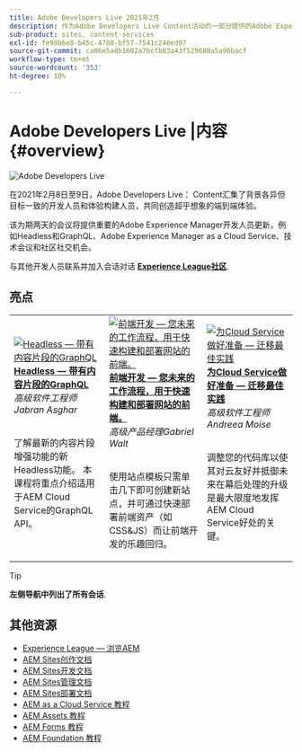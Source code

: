 ```yaml
---
title: Adobe Developers Live 2021年2月
description: 作为Adobe Developers Live Content活动的一部分提供的Adobe Experience Manager Sites的视频和教程集合。
sub-product: sites, content-services
exl-id: fe98b6e8-b45c-4780-bf57-7541c240ed97
source-git-commit: ca06e5a8b1602a7bcfb83a43f529680a5a96bacf
workflow-type: tm+mt
source-wordcount: '353'
ht-degree: 10%

---
```


# Adobe Developers Live |内容 {#overview}

<img alt="Adobe Developers Live" src="/help/adobe-developers-live/assets/adl.png" />

在2021年2月8日至9日，Adobe Developers Live： Content汇集了背景各异但目标一致的开发人员和体验构建人员，共同创造超乎想象的端到端体验。

该为期两天的会议将提供重要的Adobe Experience Manager开发人员更新，例如Headless和GraphQL、Adobe Experience Manager as a Cloud Service、技术会议和社区社交机会。

与其他开发人员联系并加入会话对话 **[Experience League社区](http://adobe.ly/36Yd3v6)**.

## 亮点

<table>
  <tr>
   <td>
      <a href="headless-graphql-content-fragments.md">
      <img alt="Headless — 带有内容片段的GraphQL" src="/help/adobe-developers-live/assets/jabran.png"/>
      </a>
      <div>
         <a href="headless-graphql-content-fragments.md"><strong>Headless — 带有内容片段的GraphQL</strong></a>         
         <br/><em>高级软件工程师Jabran Asghar</em>
      </div>
      <p>
        <br/>
         了解最新的内容片段增强功能的新Headless功能。 本课程将重点介绍适用于AEM Cloud Service的GraphQL API。
      </p>
     </td>   
     <td>
      <a href="rapid-frontend-devlopment.md">
      <img alt="前端开发 — 您未来的工作流程，用于快速构建和部署网站的前端。" src="/help/adobe-developers-live/assets/gabriel.png"/>
      </a>
      <div>
         <a href="rapid-frontend-devlopment.md"><strong>前端开发 — 您未来的工作流程，用于快速构建和部署网站的前端。</strong></a>
         <br/><em>高级产品经理Gabriel Walt</em>
      </div>
      <p>
        <br/>
         使用站点模板只需单击几下即可创建新站点，并可通过快速部署前端资产（如CSS&amp;JS）而让前端开发的乐趣回归。
      </p>
   </td>
   </td>
     <td>
      <a href="get-ready-aem-cloud.md">
      <img alt="为Cloud Service做好准备 — 迁移最佳实践" src="/help/adobe-developers-live/assets/andreea.png"/>
      </a>
      <div>
         <a href="get-ready-aem-cloud.md"><strong>为Cloud Service做好准备 — 迁移最佳实践</strong></a>
         <br/><em>高级软件工程师Andreea Moise</em>
      </div>
      <p>
        <br/>
         调整您的代码库以使其对云友好并抵御未来在幕后处理的升级是最大限度地发挥AEM Cloud Service好处的关键。
      </p>
   </td>
  </tr>
</table>

>[!TIP]
>
>**左侧导航中列出了所有会话**.

## 其他资源

* [Experience League — 浏览AEM](https://experienceleague.adobe.com/#recommended/solutions/experience-manager)
* [AEM Sites创作文档](https://experienceleague.adobe.com/docs/experience-manager-65/authoring/home.html)
* [AEM Sites开发文档](https://experienceleague.adobe.com/docs/experience-manager-65/developing/home.html)
* [AEM Sites管理文档](https://experienceleague.adobe.com/docs/experience-manager-65/administering/home.html)
* [AEM Sites部署文档](https://experienceleague.adobe.com/docs/experience-manager-65/deploying/home.html)
* [AEM as a Cloud Service 教程](https://experienceleague.adobe.com/docs/experience-manager-learn/cloud-service/overview.html)
* [AEM Assets 教程](https://experienceleague.adobe.com/docs/experience-manager-learn/assets/overview.html)
* [AEM Forms 教程](https://experienceleague.adobe.com/docs/experience-manager-learn/forms/overview.html)
* [AEM Foundation 教程](https://experienceleague.adobe.com/docs/experience-manager-learn/foundation/overview.html)
